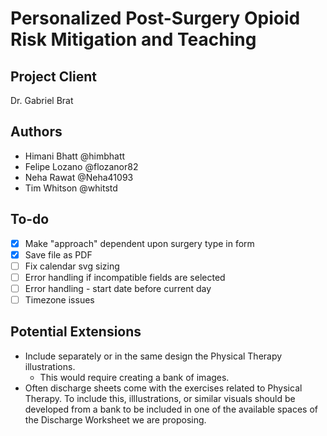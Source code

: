 # Personalized Post-Surgery Opioid Risk Mitigation and Teaching

## Project Client

Dr. Gabriel Brat

## Authors

- Himani Bhatt  @himbhatt
- Felipe Lozano @flozanor82
- Neha Rawat @Neha41093
- Tim Whitson @whitstd

## To-do

- [X] Make "approach" dependent upon surgery type in form
- [X] Save file as PDF
- [ ] Fix calendar svg sizing
- [ ] Error handling if incompatible fields are selected
- [ ] Error handling - start date before current day
- [ ] Timezone issues

## Potential Extensions
- Include separately or in the same design the Physical Therapy illustrations.
    - This would require creating a bank of images.
- Often discharge sheets come with the exercises related to Physical Therapy. To include this, illlustrations, or similar visuals should be developed from a bank to be included in one of the available spaces of the Discharge Worksheet we are proposing. 

